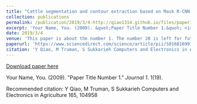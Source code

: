 ```yaml
---
title: "Cattle segmentation and contour extraction based on Mask R-CNN for precision livestock farming"
collection: publications
permalink: /publication/2019/3/4-http://qiao1314.github.io/files/paper19.pdf
excerpt: 'Your Name, You. (2009). &quot;Paper Title Number 1.&quot; <i>Journal 1</i>. 1(19).'
date: 2019/3/4
venue: 'This paper is about the number 1. The number 20 is left for future work.'
paperurl: 'https://www.sciencedirect.com/science/article/pii/S0168169919304077'
citation: 'Y Qiao, M Truman, S Sukkarieh Computers and Electronics in Agriculture 165, 104958'
---
```


<a href='https://www.sciencedirect.com/science/article/pii/S0168169919304077'>Download paper here</a>

Your Name, You. (2009). &quot;Paper Title Number 1.&quot; <i>Journal 1</i>. 1(19).

Recommended citation: Y Qiao, M Truman, S Sukkarieh Computers and Electronics in Agriculture 165, 104958